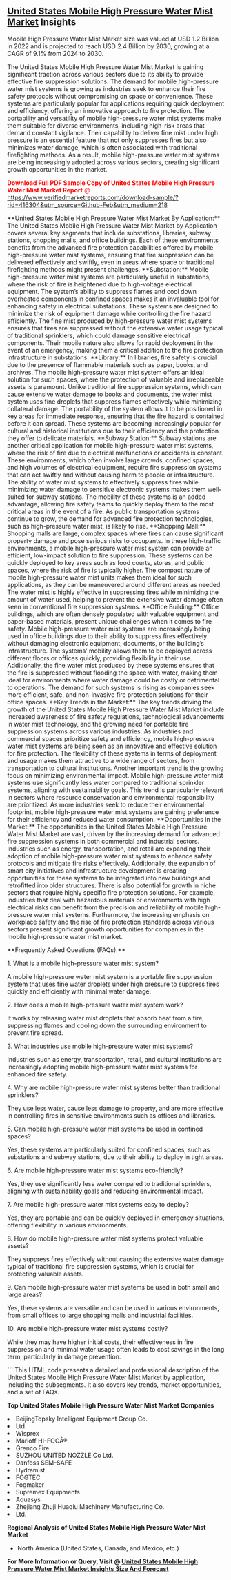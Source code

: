 <h2><a href="https://www.verifiedmarketreports.com/download-sample/?rid=416304&amp;utm_source=Github-Feb&amp;utm_medium=218" target="_blank">United States Mobile High Pressure Water Mist Market</a> Insights</h2><p>Mobile High Pressure Water Mist Market size was valued at USD 1.2 Billion in 2022 and is projected to reach USD 2.4 Billion by 2030, growing at a CAGR of 9.1% from 2024 to 2030.</p><p> <p>The United States Mobile High Pressure Water Mist Market is gaining significant traction across various sectors due to its ability to provide effective fire suppression solutions. The demand for mobile high-pressure water mist systems is growing as industries seek to enhance their fire safety protocols without compromising on space or convenience. These systems are particularly popular for applications requiring quick deployment and efficiency, offering an innovative approach to fire protection. The portability and versatility of mobile high-pressure water mist systems make them suitable for diverse environments, including high-risk areas that demand constant vigilance. Their capability to deliver fine mist under high pressure is an essential feature that not only suppresses fires but also minimizes water damage, which is often associated with traditional firefighting methods. As a result, mobile high-pressure water mist systems are being increasingly adopted across various sectors, creating significant growth opportunities in the market. <p><span class=""><span style="color: #ff0000;"><strong>Download Full PDF Sample Copy of United States Mobile High Pressure Water Mist Market Report</strong> @ </span><a href="https://www.verifiedmarketreports.com/download-sample/?rid=416304&amp;utm_source=Github-Feb&amp;utm_medium=218" target="_blank">https://www.verifiedmarketreports.com/download-sample/?rid=416304&amp;utm_source=Github-Feb&amp;utm_medium=218</a></span></p></p> <p>**United States Mobile High Pressure Water Mist Market By Application:** The United States Mobile High Pressure Water Mist Market by Application covers several key segments that include substations, libraries, subway stations, shopping malls, and office buildings. Each of these environments benefits from the advanced fire protection capabilities offered by mobile high-pressure water mist systems, ensuring that fire suppression can be delivered effectively and swiftly, even in areas where space or traditional firefighting methods might present challenges. **Substation:** Mobile high-pressure water mist systems are particularly useful in substations, where the risk of fire is heightened due to high-voltage electrical equipment. The system’s ability to suppress flames and cool down overheated components in confined spaces makes it an invaluable tool for enhancing safety in electrical substations. These systems are designed to minimize the risk of equipment damage while controlling the fire hazard efficiently. The fine mist produced by high-pressure water mist systems ensures that fires are suppressed without the extensive water usage typical of traditional sprinklers, which could damage sensitive electrical components. Their mobile nature also allows for rapid deployment in the event of an emergency, making them a critical addition to the fire protection infrastructure in substations. **Library:** In libraries, fire safety is crucial due to the presence of flammable materials such as paper, books, and archives. The mobile high-pressure water mist system offers an ideal solution for such spaces, where the protection of valuable and irreplaceable assets is paramount. Unlike traditional fire suppression systems, which can cause extensive water damage to books and documents, the water mist system uses fine droplets that suppress flames effectively while minimizing collateral damage. The portability of the system allows it to be positioned in key areas for immediate response, ensuring that the fire hazard is contained before it can spread. These systems are becoming increasingly popular for cultural and historical institutions due to their efficiency and the protection they offer to delicate materials. **Subway Station:** Subway stations are another critical application for mobile high-pressure water mist systems, where the risk of fire due to electrical malfunctions or accidents is constant. These environments, which often involve large crowds, confined spaces, and high volumes of electrical equipment, require fire suppression systems that can act swiftly and without causing harm to people or infrastructure. The ability of water mist systems to effectively suppress fires while minimizing water damage to sensitive electronic systems makes them well-suited for subway stations. The mobility of these systems is an added advantage, allowing fire safety teams to quickly deploy them to the most critical areas in the event of a fire. As public transportation systems continue to grow, the demand for advanced fire protection technologies, such as high-pressure water mist, is likely to rise. **Shopping Mall:** Shopping malls are large, complex spaces where fires can cause significant property damage and pose serious risks to occupants. In these high-traffic environments, a mobile high-pressure water mist system can provide an efficient, low-impact solution to fire suppression. These systems can be quickly deployed to key areas such as food courts, stores, and public spaces, where the risk of fire is typically higher. The compact nature of mobile high-pressure water mist units makes them ideal for such applications, as they can be maneuvered around different areas as needed. The water mist is highly effective in suppressing fires while minimizing the amount of water used, helping to prevent the extensive water damage often seen in conventional fire suppression systems. **Office Building:** Office buildings, which are often densely populated with valuable equipment and paper-based materials, present unique challenges when it comes to fire safety. Mobile high-pressure water mist systems are increasingly being used in office buildings due to their ability to suppress fires effectively without damaging electronic equipment, documents, or the building’s infrastructure. The systems’ mobility allows them to be deployed across different floors or offices quickly, providing flexibility in their use. Additionally, the fine water mist produced by these systems ensures that the fire is suppressed without flooding the space with water, making them ideal for environments where water damage could be costly or detrimental to operations. The demand for such systems is rising as companies seek more efficient, safe, and non-invasive fire protection solutions for their office spaces. **Key Trends in the Market:** The key trends driving the growth of the United States Mobile High Pressure Water Mist Market include increased awareness of fire safety regulations, technological advancements in water mist technology, and the growing need for portable fire suppression systems across various industries. As industries and commercial spaces prioritize safety and efficiency, mobile high-pressure water mist systems are being seen as an innovative and effective solution for fire protection. The flexibility of these systems in terms of deployment and usage makes them attractive to a wide range of sectors, from transportation to cultural institutions. Another important trend is the growing focus on minimizing environmental impact. Mobile high-pressure water mist systems use significantly less water compared to traditional sprinkler systems, aligning with sustainability goals. This trend is particularly relevant in sectors where resource conservation and environmental responsibility are prioritized. As more industries seek to reduce their environmental footprint, mobile high-pressure water mist systems are gaining preference for their efficiency and reduced water consumption. **Opportunities in the Market:** The opportunities in the United States Mobile High Pressure Water Mist Market are vast, driven by the increasing demand for advanced fire suppression systems in both commercial and industrial sectors. Industries such as energy, transportation, and retail are expanding their adoption of mobile high-pressure water mist systems to enhance safety protocols and mitigate fire risks effectively. Additionally, the expansion of smart city initiatives and infrastructure development is creating opportunities for these systems to be integrated into new buildings and retrofitted into older structures. There is also potential for growth in niche sectors that require highly specific fire protection solutions. For example, industries that deal with hazardous materials or environments with high electrical risks can benefit from the precision and reliability of mobile high-pressure water mist systems. Furthermore, the increasing emphasis on workplace safety and the rise of fire protection standards across various sectors present significant growth opportunities for companies in the mobile high-pressure water mist market. <p>**Frequently Asked Questions (FAQs):** <p>1. What is a mobile high-pressure water mist system?</p> <p>A mobile high-pressure water mist system is a portable fire suppression system that uses fine water droplets under high pressure to suppress fires quickly and efficiently with minimal water damage.</p> <p>2. How does a mobile high-pressure water mist system work?</p> <p>It works by releasing water mist droplets that absorb heat from a fire, suppressing flames and cooling down the surrounding environment to prevent fire spread.</p> <p>3. What industries use mobile high-pressure water mist systems?</p> <p>Industries such as energy, transportation, retail, and cultural institutions are increasingly adopting mobile high-pressure water mist systems for enhanced fire safety.</p> <p>4. Why are mobile high-pressure water mist systems better than traditional sprinklers?</p> <p>They use less water, cause less damage to property, and are more effective in controlling fires in sensitive environments such as offices and libraries.</p> <p>5. Can mobile high-pressure water mist systems be used in confined spaces?</p> <p>Yes, these systems are particularly suited for confined spaces, such as substations and subway stations, due to their ability to deploy in tight areas.</p> <p>6. Are mobile high-pressure water mist systems eco-friendly?</p> <p>Yes, they use significantly less water compared to traditional sprinklers, aligning with sustainability goals and reducing environmental impact.</p> <p>7. Are mobile high-pressure water mist systems easy to deploy?</p> <p>Yes, they are portable and can be quickly deployed in emergency situations, offering flexibility in various environments.</p> <p>8. How do mobile high-pressure water mist systems protect valuable assets?</p> <p>They suppress fires effectively without causing the extensive water damage typical of traditional fire suppression systems, which is crucial for protecting valuable assets.</p> <p>9. Can mobile high-pressure water mist systems be used in both small and large areas?</p> <p>Yes, these systems are versatile and can be used in various environments, from small offices to large shopping malls and industrial facilities.</p> <p>10. Are mobile high-pressure water mist systems costly?</p> <p>While they may have higher initial costs, their effectiveness in fire suppression and minimal water usage often leads to cost savings in the long term, particularly in damage prevention.</p> ``` This HTML code presents a detailed and professional description of the United States Mobile High Pressure Water Mist Market by application, including the subsegments. It also covers key trends, market opportunities, and a set of FAQs.</p><p><strong>Top United States Mobile High Pressure Water Mist Market Companies</strong></p><div data-test-id=""><p><li>BeijingTopsky Intelligent Equipment Group Co.</li><li> Ltd.</li><li> Wisprex</li><li> Marioff HI-FOGÂ®</li><li> Grenco Fire</li><li> SUZHOU UNITED NOZZLE Co Ltd.</li><li> Danfoss SEM-SAFE</li><li> Hydramist</li><li> FOGTEC</li><li> Fogmaker</li><li> Supremex Equipments</li><li> Aquasys</li><li> Zhejiang Zhuji Huaqiu Machinery Manufacturing Co.</li><li> Ltd.</li></p><div><strong>Regional Analysis of&nbsp;United States Mobile High Pressure Water Mist Market</strong></div><ul><li dir="ltr"><p dir="ltr">North America&nbsp;(United States, Canada, and Mexico, etc.)</p></li></ul><p><strong>For More Information or Query, Visit @&nbsp;</strong><strong><a href="https://www.verifiedmarketreports.com/product/mobile-high-pressure-water-mist-market/?utm_source=Github-Feb&amp;utm_medium=218" target="_blank">United States Mobile High Pressure Water Mist Market Insights Size And Forecast</a></strong></p></div>
